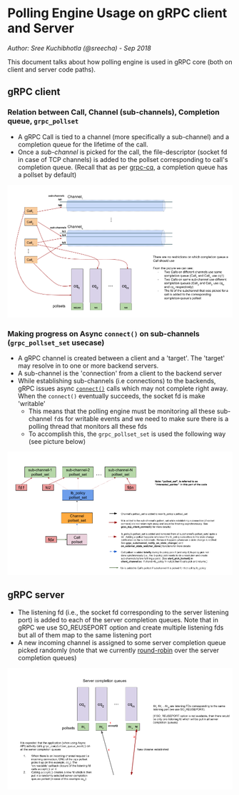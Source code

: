 # Polling Engine Usage on gRPC client and Server

_Author: Sree Kuchibhotla (@sreecha) - Sep 2018_


This document talks about how polling engine is used in gRPC core (both on client and server code paths).

## gRPC client

### Relation between Call, Channel (sub-channels), Completion queue, `grpc_pollset` 
- A gRPC Call is tied to a channel (more specifically a sub-channel) and a completion queue for the lifetime of the call.
- Once a _sub-channel_ is picked for the call, the file-descriptor (socket fd in case of TCP channels) is added to the pollset corresponding to call's completion queue. (Recall that as per [grpc-cq](grpc-cq.md), a completion queue has a pollset by default)

![image](../images/grpc-call-channel-cq.png)


### Making progress on Async `connect()` on sub-channels  (`grpc_pollset_set` usecase)
- A gRPC channel is created between a client and a 'target'. The 'target' may resolve in to one or more backend servers.
- A sub-channel is the 'connection' from a client to the backend server
- While establishing sub-channels (i.e connections) to the backends, gRPC issues async [`connect()`](https://github.com/grpc/grpc/blob/v1.15.1/src/core/lib/iomgr/tcp_client_posix.cc#L296) calls which may not complete right away.  When the `connect()` eventually succeeds, the socket fd is make 'writable'
  - This means that the polling engine must be monitoring all these sub-channel `fd`s for writable events and we need to make sure there is a polling thread that monitors all these fds
  - To accomplish this, the `grpc_pollset_set` is used the following way (see picture below)

![image](../images/grpc-client-lb-pss.png)

## gRPC server

- The listening fd (i.e., the socket fd corresponding to the server listening port) is added to each of the server completion queues. Note that in gRPC we use SO_REUSEPORT option and create multiple listening fds but all of them map to the same listening port
- A new incoming channel is assigned to some server completion queue picked randomly (note that we currently [round-robin](https://github.com/grpc/grpc/blob/v1.15.1/src/core/lib/iomgr/tcp_server_posix.cc#L231) over the server completion queues)

![image](../images/grpc-server-cq-fds.png)

